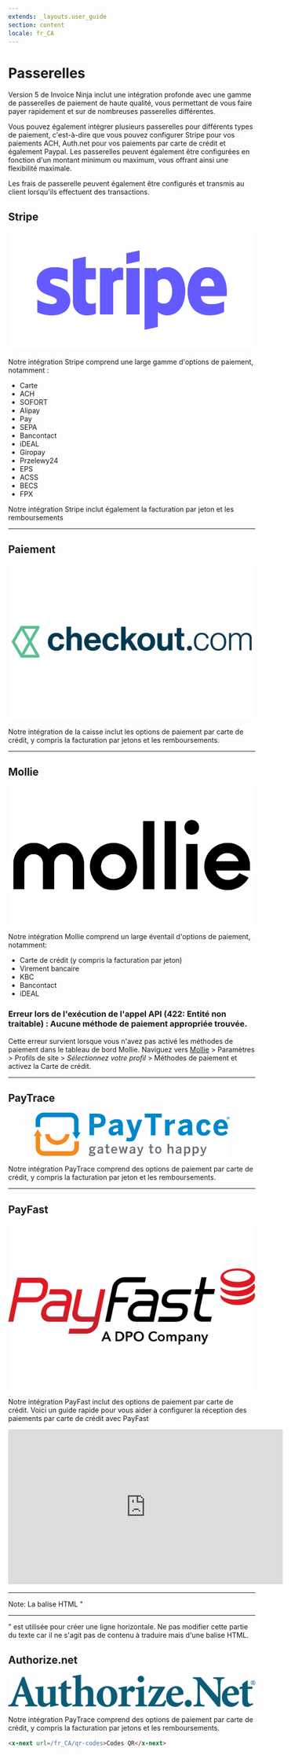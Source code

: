```yaml
---
extends: _layouts.user_guide 
section: content
locale: fr_CA
---
```


# Passerelles

Version 5 de Invoice Ninja inclut une intégration profonde avec une gamme de passerelles de paiement de haute qualité, vous permettant de vous faire payer rapidement et sur de nombreuses passerelles différentes.

Vous pouvez également intégrer plusieurs passerelles pour différents types de paiement, c'est-à-dire que vous pouvez configurer Stripe pour vos paiements ACH, Auth.net pour vos paiements par carte de crédit et également Paypal. Les passerelles peuvent également être configurées en fonction d'un montant minimum ou maximum, vous offrant ainsi une flexibilité maximale.

Les frais de passerelle peuvent également être configurés et transmis au client lorsqu'ils effectuent des transactions.

## Stripe
<p align="center">
    <img class="h-40" src="/assets/images/gateways/stripe.svg" alt="Stripe"/>
</p>

Notre intégration Stripe comprend une large gamme d'options de paiement, notamment :

- Carte
- ACH
- SOFORT
- Alipay
- Pay
- SEPA
- Bancontact
- iDEAL
- Giropay
- Przelewy24
- EPS
- ACSS
- BECS
- FPX

Notre intégration Stripe inclut également la facturation par jeton et les remboursements

<hr>

## Paiement
<p align="center">
    <img class="h-50" src="/assets/images/gateways/checkout.jpg" alt="Checkout.com"/>
</p>

Notre intégration de la caisse inclut les options de paiement par carte de crédit, y compris la facturation par jetons et les remboursements.
<hr>

## Mollie
<p align="center">
	<img class="h-20" src="/assets/images/gateways/mollie.png" alt="Mollie"/>
</p>

Notre intégration Mollie comprend un large éventail d'options de paiement, notamment:

- Carte de crédit (y compris la facturation par jeton)
- Virement bancaire
- KBC
- Bancontact
- iDEAL

### Erreur lors de l'exécution de l'appel API (422: Entité non traitable) : Aucune méthode de paiement appropriée trouvée.

Cette erreur survient lorsque vous n'avez pas activé les méthodes de paiement dans le tableau de bord Mollie.
Naviguez vers [Mollie](https://mollie.com/dashboard) > Paramètres > Profils de site > _Sélectionnez votre profil_ > Méthodes de paiement et activez la Carte de crédit.

---


## PayTrace
<p align="center">
    <img class="h-20" src="/assets/images/gateways/paytrace.svg" alt="PayTrace"/>
</p>

Notre intégration PayTrace comprend des options de paiement par carte de crédit, y compris la facturation par jeton et les remboursements.

<hr>

## PayFast
<p align="center">
	<img class="h-25" src="/assets/images/gateways/payfast.png" alt="PayFast"/>
</p>

Notre intégration PayFast inclut des options de paiement par carte de crédit. Voici un guide rapide pour vous aider à configurer la réception des paiements par carte de crédit avec PayFast

<p align="center">
<iframe width="560" height="315" src="https://www.youtube.com/embed/SOQhEidfwdk" title="Lecteur vidéo YouTube" frameborder="0" allow="accelerometer; autoplay; clipboard-write; encrypted-media; gyroscope; picture-in-picture" allowfullscreen></iframe>
</p>

---

Note: La balise HTML "<hr>" est utilisée pour créer une ligne horizontale. Ne pas modifier cette partie du texte car il ne s'agit pas de contenu à traduire mais d'une balise HTML.

## Authorize.net
<p align="center">
	<img class="h-20" src="/assets/images/gateways/authorize.png" alt="Authorize.net"/>
</p>

Notre intégration PayTrace comprend des options de paiement par carte de crédit, y compris la facturation par jetons et les remboursements.

```markdown
<x-next url=/fr_CA/qr-codes>Codes QR</x-next>
```

